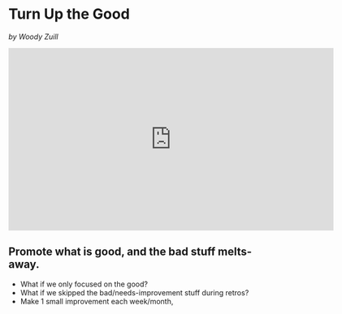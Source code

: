 # Turn Up the Good

*by Woody Zuill*

<iframe src="https://player.vimeo.com/video/302043886#t=6m46s" width="640" height="360" frameborder="0" allow="autoplay; fullscreen" allowfullscreen></iframe>

## Promote what is good, and the bad stuff melts-away.

- What if we only focused on the good?
- What if we skipped the bad/needs-improvement stuff during retros?
- Make 1 small improvement each week/month, 
<!--stackedit_data:
eyJoaXN0b3J5IjpbLTc3MTkzOTcxOSw0MDkxMjU0OTYsLTE4OT
YyMTIyMDBdfQ==
-->